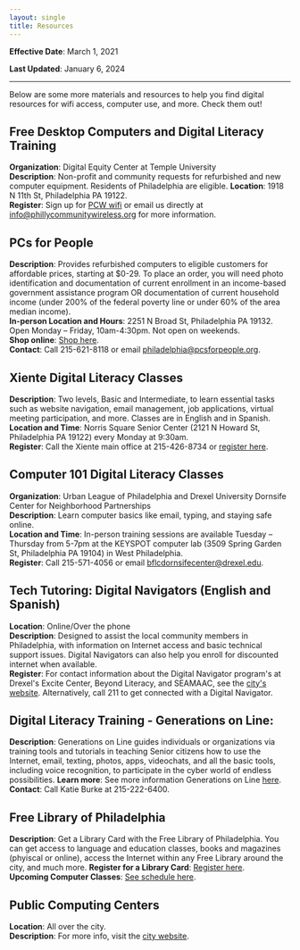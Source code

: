 ```yaml
---
layout: single
title: Resources
---
```


**Effective Date**: March 1, 2021

**Last Updated**: January 6, 2024

*******
Below are some more materials and resources to help you find digital resources for wifi access, computer use, and more. Check them out!

## Free Desktop Computers and Digital Literacy Training
**Organization**: Digital Equity Center at Temple University  
**Description**: Non-profit and community requests for refurbished and new computer equipment. Residents of Philadelphia are eligible. **Location**: 1918 N 11th St, Philadelphia PA 19122.  
**Register**: Sign up for [PCW wifi](https://phillycommunitywireless.org/getconnected/) or email us directly at info@phillycommunitywireless.org for more information.  

## PCs for People
**Description**: Provides refurbished computers to eligible customers for affordable prices, starting at $0-29. To place an order, you will need photo identification and documentation of current enrollment in an income-based government assistance program OR documentation of current household income (under 200% of the federal poverty line or under 60% of the area median income).  
**In-person Location and Hours**: 2251 N Broad St, Philadelphia PA 19132. Open Monday – Friday, 10am-4:30pm. Not open on weekends.  
**Shop online**: [Shop here](https://pcsrefurbished.com/sales/salesHome).  
**Contact**: Call 215-621-8118 or email philadelphia@pcsforpeople.org.   

## Xiente Digital Literacy Classes
**Description**: Two levels, Basic and Intermediate, to learn essential tasks such as website navigation, email management, job applications, virtual meeting participation, and more. Classes are in English and in Spanish.  
**Location and Time**: Norris Square Senior Center (2121 N Howard St, Philadelphia PA 19122) every Monday at 9:30am.  
**Register**: Call the Xiente main office at 215-426-8734 or [register here](https://xiente.jotform.com/223381334958058).  

## Computer 101 Digital Literacy Classes
**Organization**: Urban League of Philadelphia and Drexel University Dornsife Center for Neighborhood Partnerships  
**Description**: Learn computer basics like email, typing, and staying safe online.  
**Location and Time**: In-person training sessions are available Tuesday – Thursday from 5-7pm at the KEYSPOT computer lab (3509 Spring Garden St, Philadelphia PA 19104) in West Philadelphia.  
**Register**: Call 215-571-4056 or email bflcdornsifecenter@drexel.edu.  

## Tech Tutoring: Digital Navigators (English and Spanish)  
**Location**: Online/Over the phone  
**Description**: Designed to assist the local community members in Philadelphia, with information on Internet access and basic technical support issues. Digital Navigators can also help you enroll for discounted internet when available.  
**Register**: For contact information about the Digital Navigator program's at Drexel's Excite Center, Beyond Literacy, and SEAMAAC, see the [city's website](https://www.phila.gov/2020-06-23-call-a-digital-navigator-today/). Alternatively, call 211 to get connected with a Digital Navigator.  
  
## Digital Literacy Training - Generations on Line:     
**Description**: Generations on Line guides individuals or organizations via training tools and tutorials in teaching Senior citizens how to use the Internet, email, texting, photos, apps, videochats, and all the basic tools, including voice recognition, to participate in the cyber world of endless possibilities.
**Learn more**: See more information Generations on Line [here](https://www.generationsonline.com/).  
**Contact**: Call Katie Burke at 215-222-6400.

## Free Library of Philadelphia  
**Description**: Get a Library Card with the Free Library of Philadelphia. You can get access to language and education classes, books and magazines (phyiscal or online), access the Internet within any Free Library around the city, and much more.
**Register for a Library Card**: [Register here](http://www.freelibrary.org/MyResearch/register).  
**Upcoming Computer Classes**: [See schedule here](https://libwww.freelibrary.org/calendar/?type=computer-classes).  

## Public Computing Centers
**Location**: All over the city.  
**Description**: For more info, visit the [city website](https://www.phila.gov/2022-02-18-public-computing-center-in-west-philadelphia-is-a-model-for-digital-equity-and-literacy/).  
